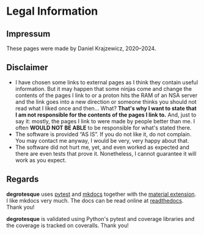 # Legal Information

## Impressum

These pages were made by Daniel Krajzewicz, 2020&ndash;2024.


## Disclaimer

* I have chosen some links to external pages as I think they contain useful information. But it may happen that some ninjas come and change the contents of the pages I link to or a proton hits the RAM of an NSA server and the link goes into a new direction or someone thinks you should not read what I liked once and then&hellip; What?
  **That&apos;s why I want to state that I am not responsible for the contents of the pages I link to.**
  And, just to say it: mostly, the pages I link to were made by people better than me. I often **WOULD NOT BE ABLE** to be responsible for what&apos;s stated there.
* The software is provided &ldquo;AS IS&rdquo;. If you do not like it, do not complain. You may contact me anyway, I would be very, very happy about that.
* The software did not hurt me, yet, and even worked as expected and there are even tests that prove it. Nonetheless, I cannot guarantee it will work as you expect.


## Regards

**degrotesque** uses [pytest](https://pytest.org) and [mkdocs](https://www.mkdocs.org/) together with the [material extension](https://squidfunk.github.io/mkdocs-material/). I like mkdocs very much. The docs can be read online at [readthedocs](!!!). Thank you!

**degrotesque** is validated using Python's pytest and coverage libraries and the coverage is tracked on coveralls. Thank you!



